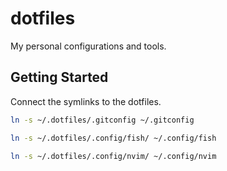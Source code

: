 # dotfiles
My personal configurations and tools.


## Getting Started

Connect the symlinks to the dotfiles.

```bash
ln -s ~/.dotfiles/.gitconfig ~/.gitconfig
```

```bash
ln -s ~/.dotfiles/.config/fish/ ~/.config/fish
```

```bash
ln -s ~/.dotfiles/.config/nvim/ ~/.config/nvim
```
